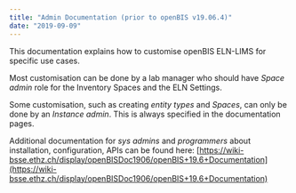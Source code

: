 ```yaml
---
title: "Admin Documentation (prior to openBIS v19.06.4)"
date: "2019-09-09"
---
```


  
This documentation explains how to customise openBIS ELN-LIMS for specific use cases.

  
Most customisation can be done by a lab manager who should have _Space admin_ role for the Inventory Spaces and the ELN Settings.

  
Some customisation, such as creating _entity_ _types_ and _Spaces_, can only be done by an _Instance admin_. This is always specified in the documentation pages.  
  

Additional documentation for _sys admins_ and _programmers_ about installation, configuration, APIs can be found here: [https://wiki-bsse.ethz.ch/display/openBISDoc1906/openBIS+19.6+Documentation](https://wiki-bsse.ethz.ch/display/openBISDoc1906/openBIS+19.6+Documentation)
